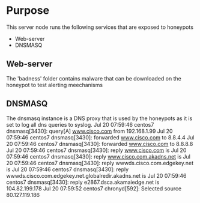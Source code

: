 Purpose
=======
This server node runs the following services that are exposed to honeypots

- Web-server
- DNSMASQ

Web-server
----------
The 'badness' folder contains malware that can be downloaded on the honeypot to test alerting meechanisms

DNSMASQ
-------
The dnsmasq instance is a DNS proxy that is used by the honeypots as it is set to log all dns queries to syslog.
Jul 20 07:59:46 centos7 dnsmasq[3430]: query[A] www.cisco.com from 192.168.1.99
Jul 20 07:59:46 centos7 dnsmasq[3430]: forwarded www.cisco.com to 8.8.4.4
Jul 20 07:59:46 centos7 dnsmasq[3430]: forwarded www.cisco.com to 8.8.8.8
Jul 20 07:59:46 centos7 dnsmasq[3430]: reply www.cisco.com is <CNAME>
Jul 20 07:59:46 centos7 dnsmasq[3430]: reply www.cisco.com.akadns.net is <CNAME>
Jul 20 07:59:46 centos7 dnsmasq[3430]: reply wwwds.cisco.com.edgekey.net is <CNAME>
Jul 20 07:59:46 centos7 dnsmasq[3430]: reply wwwds.cisco.com.edgekey.net.globalredir.akadns.net is <CNAME>
Jul 20 07:59:46 centos7 dnsmasq[3430]: reply e2867.dsca.akamaiedge.net is 104.82.199.178
Jul 20 07:59:52 centos7 chronyd[592]: Selected source 80.127.119.186
